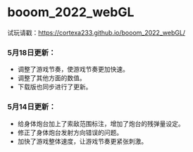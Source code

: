 # booom_2022_webGL

试玩请戳：https://cortexa233.github.io/booom_2022_webGL/

### 5月18日更新：
* 调整了游戏节奏，使游戏节奏更加快速。
* 调整了其他方面的数值。
* 下载版也同步进行了更新。 

### 5月14日更新：
* 给身体炮台加上了索敌范围标注，增加了炮台的残弹量设定。
* 修正了身体炮台发射方向错误的问题。
* 加快了游戏整体速度，让游戏节奏更紧张刺激。
